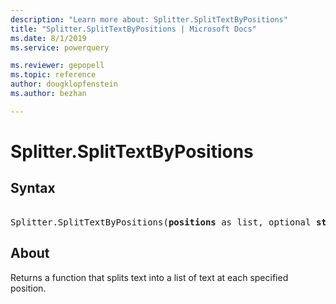 ```yaml
---
description: "Learn more about: Splitter.SplitTextByPositions"
title: "Splitter.SplitTextByPositions | Microsoft Docs"
ms.date: 8/1/2019
ms.service: powerquery

ms.reviewer: gepopell
ms.topic: reference
author: dougklopfenstein
ms.author: bezhan

---
```

# Splitter.SplitTextByPositions

## Syntax

<pre> 
Splitter.SplitTextByPositions(<b>positions</b> as list, optional <b>startAtEnd</b> as nullable logical) as function 
</pre>
  
## About  
Returns a function that splits text into a list of text at each specified position.
